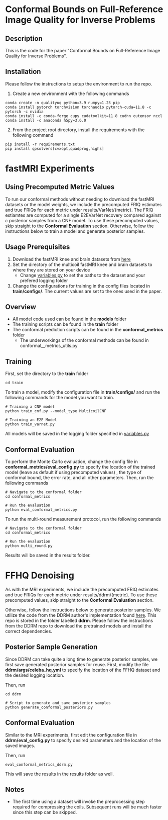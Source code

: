 # Conformal Bounds on Full-Reference Image Quality for Inverse Problems

## Description
This is the code for the paper "Conformal Bounds on Full-Reference Image Quality for Inverse Problems".

## Installation
Please follow the instructions to setup the environment to run the repo.
1. Create a new environment with the following commands
```
conda create -n qualityuq python=3.9 numpy=1.23 pip
conda install pytorch torchvision torchaudio pytorch-cuda=11.8 -c pytorch -c nvidia
conda install -c conda-forge cupy cudatoolkit=11.8 cudnn cutensor nccl
conda install -c anaconda h5py=3.6.0
```
2. From the project root directory, install the requirements with the following command
```
pip install -r requirements.txt
pip install qpsolvers[cvxopt,quadprog,highs]
```


# fastMRI Experiments

## Using Precomputed Metric Values
To run our conformal methods without needing to download the fastMRI datasets or the model weights, 
we include the precomputed FRIQ estimates and true FRIQs for each metric under results/VarNet/{metric}.
The FRIQ estiamtes are computed for a single E2EVarNet recovery compared against $c$ posterior samples from a CNF model.
To use these precomputed values, skip straight to the **Conformal Evaluation** section.
Otherwise, follow the instructions below to train a model and generate posterior samples.


## Usage Prerequisites
1. Download the fastMRI knee and brain datasets from [here](https://fastmri.org/)
2. Set the directory of the multicoil fastMRI knee and brain datasets to where they are stored on your device
    - Change [variables.py](variables.py) to set the paths to the dataset and your prefered logging folder
3. Change the configurations for training in the config files located in **train/configs/**. The current values are set to the ones used in the paper.


## Overview
- All model code used can be found in the **models** folder
- The training scripts can be found in the **train** folder
- The conformal prediction scripts can be found in the **conformal_metrics** folder
   - The underworkings of the conformal methods can be found in conformal__metrics_utils.py

## Training
First, set the directory to the **train** folder
```
cd train
```

To train a model, modify the configuration file in **train/configs/** and run the following commands for the model you want to train.
```
# Training a CNF model
python train_cnf.py --model_type MulticoilCNF 

# Training an E2E Model
python train_varnet.py
```

All models will be saved in the logging folder specified in [variables.py](variables.py)


## Conformal Evaluation

To perform the Monte Carlo evaluation, change the config file in **conformal_metrics/eval_config.py** to specify the location of the trained model (leave as default if using precomputed values)
, the type of conformal bound, the error rate, and all other parameters. Then, run the following commands
```
# Navigate to the conformal folder
cd conformal_metrics

# Run the evaluation
python eval_conformal_metrics.py 
```

To run the multi-round measurement protocol, run the following commands
```
# Navigate to the conformal folder
cd conformal_metrics

# Run the evaluation
python multi_round.py
```

Results will be saved in the results folder. 


# FFHQ Denoising
As with the MRI experiments, we include the precomputed FRIQ estimates and true FRIQs for each metric under results/ddrm/{metric}.
To use these precomputed values, skip straight to the **Conformal Evaluation** section.

Otherwise, follow the instructions below to generate posterior samples.
We utilize the code from the DDRM author's implementation found [here](https://github.com/bahjat-kawar/ddrm). This repo is stored in the folder labelled **ddrm**. Please follow the instructions from the DDRM repo to download the pretrained models and install the correct dependencies.


## Posterior Sample Generation
Since DDRM can take quite a long time to generate posterior samples, we first save  generated posterior samples for reuse. First, modify the file **ddrm/args/celeba_hq.yml** to specify the location of the FFHQ dataset and the desired logging location.

Then, run
```
cd ddrm

# Script to generate and save posterior samples
python generate_conformal_posteriors.py
```


## Conformal Evaluation
Similar to the MRI experiments, first edit the configuration file in **ddrm/eval_config.py** to specify desired parameters and the location of the saved images.

Then, run
```
eval_conformal_metrics_ddrm.py
```
This will save the results in the results folder as well.


## Notes
- The first time using a dataset will invoke the preprocessing step required for compressing the coils. 
Subsequent runs will be much faster since this step can be skipped.

